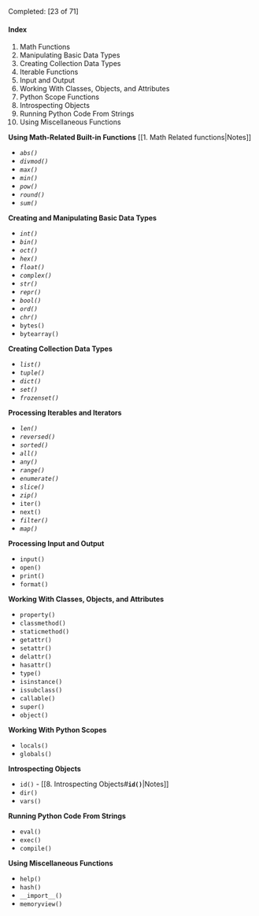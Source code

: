 
Completed: [23 of 71]

#### Index
1. Math Functions
2.  Manipulating Basic Data Types
3. Creating Collection Data Types
4. Iterable Functions
5. Input and Output
6. Working With Classes, Objects, and Attributes
7. Python Scope Functions
8. Introspecting Objects
9. Running Python Code From Strings
10. Using Miscellaneous Functions

**Using Math-Related Built-in Functions** [[1. Math Related functions|Notes]]
- *`abs()`*
- *`divmod()`*
- *`max()`*
- *`min()`*
- *`pow()`*
- *`round()`*
- *`sum()`*

**Creating and Manipulating Basic Data Types**
- *`int()`*
- *`bin()`*
- *`oct()`*
- *`hex()`*
- *`float()`*
- *`complex()`*
- *`str()`*
- *`repr()`*
- *`bool()`*
- *`ord()`*
- *`chr()`*
- `bytes()`
- `bytearray()`

**Creating Collection Data Types**
- *`list()`*
- *`tuple()`*
- *`dict()`*
- *`set()`*
- *`frozenset()`*

**Processing Iterables and Iterators**
- *`len()`*
- *`reversed()`*
- *`sorted()`*
- *`all()`*
- *`any()`*
- *`range()`*
- *`enumerate()`*
- *`slice()`*
- *`zip()`*
- `iter()`
- `next()`
- *`filter()`*
- *`map()`*

**Processing Input and Output**
- `input()`
- `open()`
- `print()`
- `format()`

**Working With Classes, Objects, and Attributes**
- `property()`
- `classmethod()`
- `staticmethod()`
- `getattr()`
- `setattr()`
- `delattr()`
- `hasattr()`
- `type()`
- `isinstance()`
- `issubclass()`
- `callable()`
- `super()`
- `object()`

**Working With Python Scopes**
- `locals()`
- `globals()`

**Introspecting Objects**
- `id()` - [[8. Introspecting Objects#**`id()`**|Notes]]
- `dir()`
- `vars()`

**Running Python Code From Strings**
- `eval()`
- `exec()`
- `compile()`

**Using Miscellaneous Functions**
- `help()`
- `hash()`
- `__import__()`
- `memoryview()`
